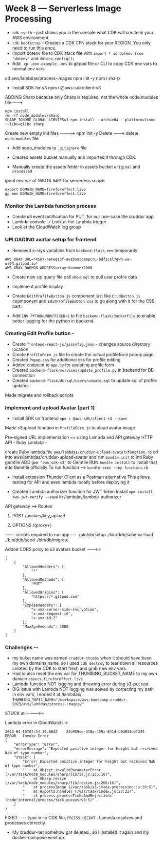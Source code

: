 # Week 8 — Serverless Image Processing

- `cdk synth` - just shows you in the console what CDK will create in your AWS environment.
- `cdk bootstrap` - Creates a CDK CFN stack for your REGION. You only need to run this once.
- Import dotenv file to CDK stack file with `import * as dotenv from 'dotenv'` and `dotenv.config();`
- Add ` cp .env.example .env` to gitpod file or CLI to copy CDK env vars to normal env vars

cd aws/lambdas/process-images
npm init -y
npm i sharp
- Install SDK for s3
npm i @aws-sdk/client-s3

ADDING Sharp because only Sharp is required, not the whole node.modules file--->
```
npm install
rm -rf node_modules/sharp
SHARP_IGNORE_GLOBAL_LIBVIPS=1 npm install --arch=x64 --platform=linux --libc=glibc sharp
```
Create new empty init files ----->
npm init -y
Delete --->
delete `node.modules` file



- Add node_modules to `.gitignore` file


- Created assets bucket manually and imported it through CDK.
- Manually create the assets folder in assets bucket `original` and `processed`

ipnut env var of `DOMAIN_NAME` for serverless scripts

```
export DOMAIN_NAME=fireforeffect.live
gp env DOMAIN_NAME=fireforeffect.live
```

### Monitor the Lambda function process
- Create s3 event notification for PUT, for our use-case the cruddur app
- Lambda console -> Look at the Lambda trigger
- Look at the CloudWatch log group


### UPLOADING avatar setup for frontend

- Removed x-rays variables from `backend-flask.env` temporarily
```
AWS_XRAY_URL=*4567-nateq13f-awsbootcampcru-bdf1csl7gwh.ws-us94.gitpod.io*
AWS_XRAY_DAEMON_ADDRESS=xray-daemon:2000
```

- Create new sql query file call `show.sql` to pull user profile data

- Implement profile display
- Create `EditProfileButton.js` component just like `CrudButton.js` copmponent
and `EditProfileButton.css` to go along with it for the CSS part.

- Add `ENV PYTHONUNBUFFERED=1`  to file `backend-flask/Dockerfile` to enable better logging for the python in backend.

### Creating  Edit Profile button -

- Create `frontend-react-js/jsconfig.json`  - changes source directory location
- Create `ProfileForm.js` file to create the actual profileform popup page
- Created `Popup.css` for additional css for profile editing
- Added endpoint to `app.py` for updating profile form
- Created `backend-flask/services/update_profile.py` in backend for DB connection
- Created `backend-flask/db/sql/users/udpate.sql` to update sql of profile updates

Made migrate and rollback scripts


### Implement and upload Avatar (part 1)

- Install SDK on frontend
`npm i @aws-sdk/client-s3 --save`

Made s3upload function in `ProfileForm.js` to uload avatar image


Pre-signed URL implementation == using Lambda and API gateway
HTTP API - 
Ruby Lambda -

create Ruby lambda file `aws/lambdas/cruddur-upload-avatar/function.rb`
cd into aws/lambdas/cruddur-upload-avatar and run `bundle init` to inti Ruby gemfile
ADD `gem "aws-sdk-s3"` to Gemfile
RUN `bundle install` to install that into Gemfile officially
To run function --> `bundle exec ruby function.rb`

- Install extension Thunder Client as a Postman alternative
This allows testing for API and even lambda locally before deploying it

- Created Lambda authorizer function for JWT token
Install `npm install aws-jwt-verify --save` in /lambdas/lambda-authorizer


API gateway ==>
Routes
1. POST
/avatars/key_upload

2. OPTIONS
/{proxy+}


----- scripts required to run app ---
./bin/sb/setup
./bin/ddb/schema-load
./bin/ddb/seed
./bin/db/migrate


Added CORS poicy to s3 avatars bucket --->>
```
[
    {
        "AllowedHeaders": [
            "*"
        ],
        "AllowedMethods": [
            "PUT"
        ],
        "AllowedOrigins": [
            "https://*.gitpod.com"
        ],
        "ExposeHeaders": [
            "x-amz-server-side-encryption",
            "x-amz-request-id",
            "x-amz-id-2"
        ],
        "MaxAgeSeconds": 3000
    }
]
```




### Challenges --
- my buket name was named `cruddur-thumbs` when it should have been my own domains name, so I used `cdk destroy` to tear down all resources created by the CDK to start fresh and grab new env vars.
- Had to also reset the env var for THUMBING_BUCKET_NAME to my own domain `assets.fireforeffect.live`
- Lambda function NOT logging and throwing error during s3-put test
- BIG issue with Lambda NOT logging was solved by correcting my path in env vars, I ended it at /lambdas/.
`THUMBING_TOPIC_NAME="/workspace/aws-bootcamp-cruddur-2023/aws/lambdas/process-images/"`

STUCK at ----->>

Lambda error in CloudWatch ->
```
2023-04-16T04:54:19.563Z	24b989ce-418a-459a-841d-d9d033def249	ERROR	Invoke Error 	
{
    "errorType": "Error",
    "errorMessage": "Expected positive integer for height but received NaN of type number",
    "stack": [
        "Error: Expected positive integer for height but received NaN of type number",
        "    at Object.invalidParameterError (/var/task/node_modules/sharp/lib/is.js:135:10)",
        "    at Sharp.resize (/var/task/node_modules/sharp/lib/resize.js:268:16)",
        "    at processImage (/var/task/s3-image-processing.js:29:6)",
        "    at exports.handler (/var/task/index.js:27:32)",
        "    at process.processTicksAndRejections (node:internal/process/task_queues:95:5)"
    ]
}
```

FIXED ---- typo in lib CDK file, `PRCESS_HEIGHT`.. Lamnda resolves and processes correctly

- My cruddur-net somehow got deleted.. so I installed it again and my docker-compose went up.
